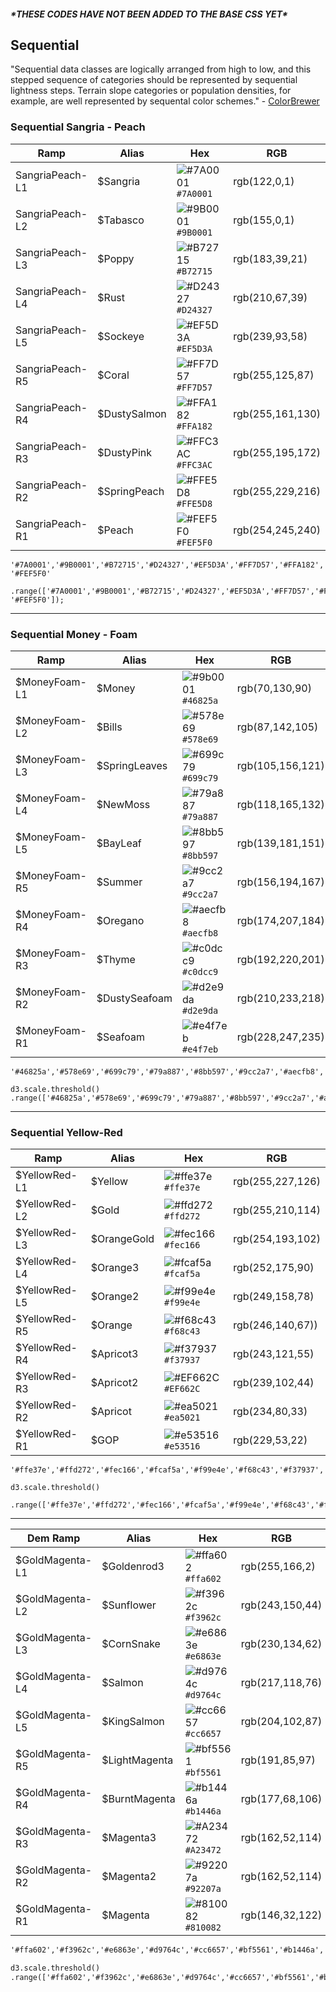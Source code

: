 ##### \*THESE CODES HAVE NOT BEEN ADDED TO THE BASE CSS YET\*

## Sequential

"Sequential data classes are logically arranged from high to low, and this stepped sequence of categories should be represented by sequential lightness steps. Terrain slope categories or population densities, for example, are well represented by sequental color schemes." - [ColorBrewer](https://web.natur.cuni.cz/~langhamr/lectures/vtfg1/mapinfo_2/barvy/colors.html)

### Sequential Sangria - Peach

| Ramp | Alias | Hex | RGB |
| --- | --- | --- | --- |
| SangriaPeach-L1 | $Sangria | ![\#7A0001](https://placehold.it/15/7A0001/000000?text=+) `#7A0001` | rgb\(122,0,1\) |
| SangriaPeach-L2 | $Tabasco | ![\#9B0001](https://placehold.it/15/af2311/000000?text=+) `#9B0001` | rgb\(155,0,1\) |
| SangriaPeach-L3 | $Poppy | ![\#B72715](https://placehold.it/15/B72715/000000?text=+) `#B72715` | rgb\(183,39,21\) |
| SangriaPeach-L4 | $Rust | ![\#D24327](https://placehold.it/15/D24327/000000?text=+) `#D24327` | rgb\(210,67,39\) |
| SangriaPeach-L5 | $Sockeye | ![\#EF5D3A](https://placehold.it/15/EF5D3A/000000?text=+) `#EF5D3A` | rgb\(239,93,58\) |
| SangriaPeach-R5 | $Coral | ![\#FF7D57](https://placehold.it/15/FF7D57/000000?text=+) `#FF7D57` | rgb\(255,125,87\) |
| SangriaPeach-R4 | $DustySalmon | ![\#FFA182](https://placehold.it/15/FFA182/000000?text=+) `#FFA182` | rgb\(255,161,130\) |
| SangriaPeach-R3 | $DustyPink | ![\#FFC3AC](https://placehold.it/15/FFC3AC/000000?text=+) `#FFC3AC` | rgb\(255,195,172\) |
| SangriaPeach-R2 | $SpringPeach | ![\#FFE5D8](https://placehold.it/15/FFE5D8/000000?text=+) `#FFE5D8` | rgb\(255,229,216\) |
| SangriaPeach-R1 | $Peach | ![\#FEF5F0](https://placehold.it/15/FEF5F0/000000?text=+) `#FEF5F0` | rgb\(254,245,240\) |

```
'#7A0001','#9B0001','#B72715','#D24327','#EF5D3A','#FF7D57','#FFA182','#FFC3AC','#FFC3AC','#FFE5D8', '#FEF5F0'
```

```d3.scale.threshold\(\)
.range(['#7A0001','#9B0001','#B72715','#D24327','#EF5D3A','#FF7D57','#FFA182','#FFC3AC','#FFC3AC','#FFE5D8', '#FEF5F0']);
```

---

### Sequential Money - Foam

| Ramp | Alias | Hex | RGB |
| --- | --- | --- | --- |
| $MoneyFoam-L1 | $Money | ![\#9b0001](https://placehold.it/15/46825a/000000?text=+) `#46825a` | rgb\(70,130,90\) |
| $MoneyFoam-L2 | $Bills | ![\#578e69](https://placehold.it/15/578e69/000000?text=+) `#578e69` | rgb\(87,142,105\) |
| $MoneyFoam-L3 | $SpringLeaves | ![\#699c79](https://placehold.it/15/699c79/000000?text=+) `#699c79` | rgb\(105,156,121\) |
| $MoneyFoam-L4 | $NewMoss | ![\#79a887](https://placehold.it/15/79a887/000000?text=+) `#79a887` | rgb\(118,165,132\) |
| $MoneyFoam-L5 | $BayLeaf | ![\#8bb597](https://placehold.it/15/8bb597/000000?text=+) `#8bb597` | rgb\(139,181,151\) |
| $MoneyFoam-R5 | $Summer | ![\#9cc2a7](https://placehold.it/15/9cc2a7/000000?text=+) `#9cc2a7` | rgb\(156,194,167\) |
| $MoneyFoam-R4 | $Oregano | ![\#aecfb8](https://placehold.it/15/aecfb8/000000?text=+) `#aecfb8` | rgb\(174,207,184\) |
| $MoneyFoam-R3 | $Thyme | ![\#c0dcc9](https://placehold.it/15/c0dcc9/000000?text=+) `#c0dcc9` | rgb\(192,220,201\) |
| $MoneyFoam-R2 | $DustySeafoam | ![\#d2e9da](https://placehold.it/15/d2e9da/000000?text=+) `#d2e9da` | rgb\(210,233,218\) |
| $MoneyFoam-R1 | $Seafoam | ![\#e4f7eb](https://placehold.it/15/e4f7eb/000000?text=+) `#e4f7eb` | rgb\(228,247,235\) |

```
'#46825a','#578e69','#699c79','#79a887','#8bb597','#9cc2a7','#aecfb8','#c0dcc9','#d2e9da','#e4f7eb'
```

```
d3.scale.threshold()    .range(['#46825a','#578e69','#699c79','#79a887','#8bb597','#9cc2a7','#aecfb8','#c0dcc9','#d2e9da','#e4f7eb']);
```

---

### Sequential Yellow-Red

| Ramp | Alias | Hex | RGB |
| --- | --- | --- | --- |
| $YellowRed-L1 | $Yellow | ![\#ffe37e](https://placehold.it/15/ffe37e/000000?text=+) `#ffe37e` | rgb\(255,227,126\) |
| $YellowRed-L2 | $Gold | ![\#ffd272](https://placehold.it/15/ffd272/000000?text=+) `#ffd272` | rgb\(255,210,114\) |
| $YellowRed-L3 | $OrangeGold | ![\#fec166](https://placehold.it/15/fec166/000000?text=+) `#fec166` | rgb\(254,193,102\) |
| $YellowRed-L4 | $Orange3 | ![\#fcaf5a](https://placehold.it/15/fcaf5a/000000?text=+) `#fcaf5a` | rgb\(252,175,90\) |
| $YellowRed-L5 | $Orange2 | ![\#f99e4e](https://placehold.it/15/f99e4e/000000?text=+) `#f99e4e` | rgb\(249,158,78\) |
| $YellowRed-R5 | $Orange | ![\#f68c43](https://placehold.it/15/f68c43/000000?text=+) `#f68c43` | rgb\(246,140,67\)\) |
| $YellowRed-R4 | $Apricot3 | ![\#f37937](https://placehold.it/15/f37937/000000?text=+) `#f37937` | rgb\(243,121,55\) |
| $YellowRed-R3 | $Apricot2 | ![\#EF662C](https://placehold.it/15/EF662C/000000?text=+) `#EF662C` | rgb\(239,102,44\) |
| $YellowRed-R2 | $Apricot | ![\#ea5021](https://placehold.it/15/ea5021/000000?text=+) `#ea5021` | rgb\(234,80,33\) |
| $YellowRed-R1 | $GOP | ![\#e53516](https://placehold.it/15/e53516/000000?text=+) `#e53516` | rgb\(229,53,22\) |

```
'#ffe37e','#ffd272','#fec166','#fcaf5a','#f99e4e','#f68c43','#f37937','#ef662c','#ea5021','#e53516'
```

```
d3.scale.threshold()
    .range(['#ffe37e','#ffd272','#fec166','#fcaf5a','#f99e4e','#f68c43','#f37937','#ef662c','#ea5021','#e53516']);
```

---

| Dem Ramp | Alias | Hex | RGB |
| --- | --- | --- | --- |
| $GoldMagenta-L1 | $Goldenrod3 | ![\#ffa602](https://placehold.it/15/ffa602/000000?text=+) `#ffa602` | rgb\(255,166,2\) |
| $GoldMagenta-L2 | $Sunflower | ![\#f3962c](https://placehold.it/15/f3962c/000000?text=+) `#f3962c` | rgb\(243,150,44\) |
| $GoldMagenta-L3 | $CornSnake | ![\#e6863e](https://placehold.it/15/e6863e/000000?text=+) `#e6863e` | rgb\(230,134,62\) |
| $GoldMagenta-L4 | $Salmon | ![\#d9764c](https://placehold.it/15/d9764c/000000?text=+) `#d9764c` | rgb\(217,118,76\) |
| $GoldMagenta-L5 | $KingSalmon | ![\#cc6657](https://placehold.it/15/cc6657/000000?text=+) `#cc6657` | rgb\(204,102,87\) |
| $GoldMagenta-R5 | $LightMagenta | ![\#bf5561](https://placehold.it/15/bf5561/000000?text=+) `#bf5561` | rgb\(191,85,97\) |
| $GoldMagenta-R4 | $BurntMagenta | ![\#b1446a](https://placehold.it/15/b1446a/000000?text=+) `#b1446a` | rgb\(177,68,106\) |
| $GoldMagenta-R3 | $Magenta3 | ![\#A23472](https://placehold.it/15/A23472/000000?text=+) `#A23472` | rgb\(162,52,114\) |
| $GoldMagenta-R2 | $Magenta2 | ![\#92207a](https://placehold.it/15/92207a/000000?text=+) `#92207a` | rgb\(162,52,114\) |
| $GoldMagenta-R1 | $Magenta | ![\#810082](https://placehold.it/15/810082/000000?text=+) `#810082` | rgb\(146,32,122\) |

```html
'#ffa602','#f3962c','#e6863e','#d9764c','#cc6657','#bf5561','#b1446a','#a23472','#92207a','#810082'
```

```html
d3.scale.threshold()
.range(['#ffa602','#f3962c','#e6863e','#d9764c','#cc6657','#bf5561','#b1446a','#a23472','#92207a','#810082']);
```



